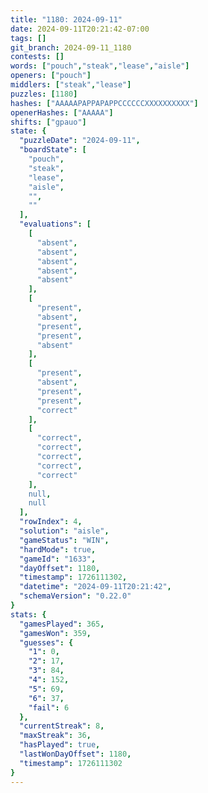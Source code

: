 ```yaml
---
title: "1180: 2024-09-11"
date: 2024-09-11T20:21:42-07:00
tags: []
git_branch: 2024-09-11_1180
contests: []
words: ["pouch","steak","lease","aisle"]
openers: ["pouch"]
middlers: ["steak","lease"]
puzzles: [1180]
hashes: ["AAAAAPAPPAPAPPCCCCCCXXXXXXXXXX"]
openerHashes: ["AAAAA"]
shifts: ["gpauo"]
state: {
  "puzzleDate": "2024-09-11",
  "boardState": [
    "pouch",
    "steak",
    "lease",
    "aisle",
    "",
    ""
  ],
  "evaluations": [
    [
      "absent",
      "absent",
      "absent",
      "absent",
      "absent"
    ],
    [
      "present",
      "absent",
      "present",
      "present",
      "absent"
    ],
    [
      "present",
      "absent",
      "present",
      "present",
      "correct"
    ],
    [
      "correct",
      "correct",
      "correct",
      "correct",
      "correct"
    ],
    null,
    null
  ],
  "rowIndex": 4,
  "solution": "aisle",
  "gameStatus": "WIN",
  "hardMode": true,
  "gameId": "1633",
  "dayOffset": 1180,
  "timestamp": 1726111302,
  "datetime": "2024-09-11T20:21:42",
  "schemaVersion": "0.22.0"
}
stats: {
  "gamesPlayed": 365,
  "gamesWon": 359,
  "guesses": {
    "1": 0,
    "2": 17,
    "3": 84,
    "4": 152,
    "5": 69,
    "6": 37,
    "fail": 6
  },
  "currentStreak": 8,
  "maxStreak": 36,
  "hasPlayed": true,
  "lastWonDayOffset": 1180,
  "timestamp": 1726111302
}
---
```

<!-- more -->
